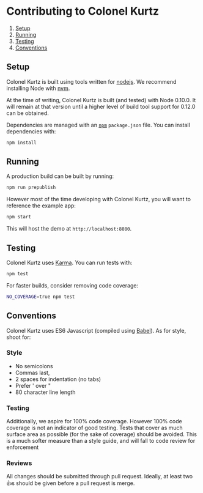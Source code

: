 # Contributing to Colonel Kurtz

1. [Setup](#setup)
2. [Running](#running)
3. [Testing](#testing)
4. [Conventions](#conventions)

## Setup

Colonel Kurtz is built using tools written for
[nodejs](http://nodejs.org). We recommend installing Node with
[nvm](https://github.com/creationix/nvm).

At the time of writing, Colonel Kurtz is built (and tested) with Node
0.10.0. It will remain at that version until a higher level of build tool
support for 0.12.0 can be obtained.

Dependencies are managed with an [`npm`](npmjs.org) `package.json`
file. You can install dependencies with:

```bash
npm install
```

## Running

A production build can be built by running:

```bash
npm run prepublish
```

However most of the time developing with Colonel Kurtz, you will want
to reference the example app:

```bash
npm start
```

This will host the demo at `http://localhost:8080`.

## Testing

Colonel Kurtz uses [Karma](karma-runner.github.io). You can run tests
with:

```bash
npm test
```

For faster builds, consider removing code coverage:

```bash
NO_COVERAGE=true npm test
```

## Conventions

Colonel Kurtz uses ES6 Javascript (compiled using
[Babel](babeljs.io)). As for style, shoot for:


### Style

- No semicolons
- Commas last,
- 2 spaces for indentation (no tabs)
- Prefer ' over "
- 80 character line length

### Testing

Additionally, we aspire for 100% code coverage. However 100% code
coverage is not an indicator of good testing. Tests that cover as much
surface area as possible (for the sake of coverage) should be
avoided. This is a much softer measure than a style guide, and will
fall to code review for enforcement

### Reviews

All changes should be submitted through pull request. Ideally, at
least two :+1:s should be given before a pull request is merge.
